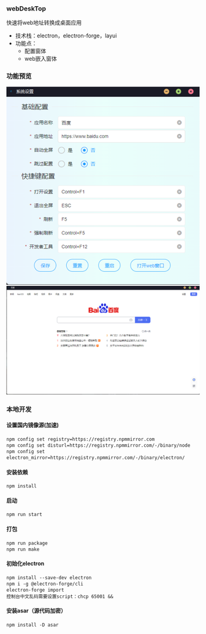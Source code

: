 ### webDeskTop

快速将web地址转换成桌面应用

- 技术栈：electron，electron-forge，layui
- 功能点：
  - 配置窗体
  - web嵌入窗体

### 功能预览

![](./src/assets/images/readme/1.png)
![](./src/assets/images/readme/2.png)
### 本地开发
#### 设置国内镜像源(加速)
```
npm config set registry=https://registry.npmmirror.com
npm config set disturl=https://registry.npmmirror.com/-/binary/node
npm config set electron_mirror=https://registry.npmmirror.com/-/binary/electron/
```

#### 安装依赖
```
npm install
```

#### 启动
```
npm run start
```

#### 打包
```
npm run package
npm run make
```

#### 初始化electron
```
npm install --save-dev electron
npm i -g @electron-forge/cli
electron-forge import
控制台中文乱码需要设置script：chcp 65001 &&
```

#### 安装asar（源代码加密）
```
npm install -D asar
```